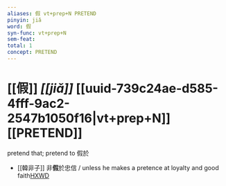 ```yaml
---
aliases: 假 vt+prep+N PRETEND
pinyin: jiǎ
word: 假
syn-func: vt+prep+N
sem-feat: 
total: 1
concept: PRETEND 
---
```

# [[假]] *[[jiǎ]]*  [[uuid-739c24ae-d585-4fff-9ac2-2547b1050f16|vt+prep+N]] [[PRETEND]]
pretend that; pretend to 假於
 - [[韓非子]] 非**假**於忠信 / unless he makes a pretence at loyalty and good faith[HXWD](https://hxwd.org/textview.html?location=KR3c0005_tls_018-4a.7)